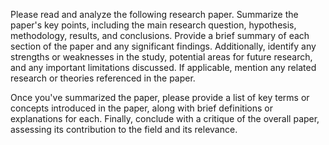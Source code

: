 Please read and analyze the following research paper. Summarize the paper's key points, including the main research question, hypothesis, methodology, results, and conclusions. Provide a brief summary of each section of the paper and any significant findings. Additionally, identify any strengths or weaknesses in the study, potential areas for future research, and any important limitations discussed. If applicable, mention any related research or theories referenced in the paper.

Once you've summarized the paper, please provide a list of key terms or concepts introduced in the paper, along with brief definitions or explanations for each. Finally, conclude with a critique of the overall paper, assessing its contribution to the field and its relevance.

